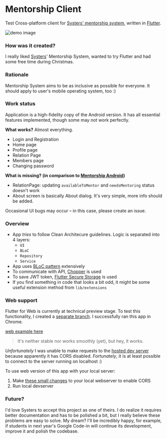 # Mentorship Client
Test
Cross-platform client for [Systers&#x27; mentorship system](https://github.com/systers/mentorship-backend),
written in [Flutter](https://flutter.dev/).

![demo image](https://i.imgur.com/Xbg7Ty3.png)

### How was it created?

I really liked [Systers](https://github.com/systers)' Mentorship System, wanted to try Flutter and had some free time during Christmas.

### Rationale

Mentorship System aims to be as inclusive as possible for everyone. It should apply
to user's mobile operating system, too :)

### Work status

Application is a high-fidelity copy of the Android version. It has all essential
features implemented, though some may not work perfectly.

**What works?**
Almost everything.

- Login and Registration
- Home page
- Profile page
- Relation Page
- Members page
- Changing password

**What is missing? (in comparison to [Mentorship Android](https://github.com/systers/mentorship-android))**

- RelationPage: updating `availableToMentor` and `needsMentoring` status doesn't work
- About screen is basically About dialog. It's very simple, more info should be added.

Occasional UI bugs may occur – in this case, please create an issue.

### Overview

- App _tries_ to follow Clean Architecure guidelines. Logic is separated into 4 layers:
  - `UI`
  - `BLoC`
  - `Repository`
  - `Service`
- App uses [BLoC pattern](https://bloclibrary.dev/#/coreconcepts) extensively
- To communicate with API, [Chopper](https://pub.dev/packages/chopper) is used
- To save JWT token, [Flutter Secure Storage](https://pub.dev/packages/flutter_secure_storage) is used
- If you find something in code that looks a bit odd, it might be some useful extension method from `lib/extensions`

### Web support

Flutter for Web is currently at technical preview stage. To test this functionality, I created
a [separate branch](https://github.com/bartekpacia/mentorship-client/tree/web_preview).
I successfully ran this app in Chrome.

[web example here](https://i.imgur.com/zPaWStL.mp4)

> It's neither stable nor works smoothly (yet), but hey, it works.

_Unfortunately_ I was unable to make requests to the [hosted dev server](http://systers-mentorship-dev.eu-central-1.elasticbeanstalk.com/)
because apparently it has CORS disabled.
_Fortunately_, it is at least possible to connect to the server running on localhost :)

To use web version of this app with your local server:

1. Make [these small changes](https://github.com/bartekpacia/mentorship-backend/commit/5c4336fa615b0a480af196954b715410e1a41ac3) to your local webserver
   to enable CORS
2. Run local devserver

### Future?

I'd love Systers to accept this project as one of theirs. I do realize it requires
better documentation and has to be polished a bit, but I really believe these problems
are easy to solve.
My dream? I'll be incredibly happy, for example, if students in next year's Google Code-in will continue its development,
improve it and polish the codebase.
